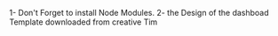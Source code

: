 
1- Don't Forget to install Node Modules. 
2- the Design of the dashboad Template downloaded from creative Tim 
